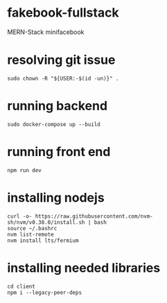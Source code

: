 # fakebook-fullstack
 MERN-Stack minifacebook
 
# resolving git issue
    sudo chown -R "${USER:-$(id -un)}" .
    
# running backend
    sudo docker-compose up --build
    
# running front end
    npm run dev
    
# installing nodejs
    curl -o- https://raw.githubusercontent.com/nvm-sh/nvm/v0.38.0/install.sh | bash
    source ~/.bashrc
    nvm list-remote
    nvm install lts/fermium
    
# installing needed libraries
    cd client
    npm i --legacy-peer-deps
